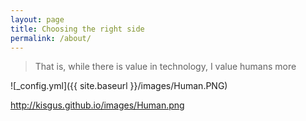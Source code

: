 ```yaml
---
layout: page
title: Choosing the right side
permalink: /about/
---
```


> That is, while there is value in technology, I value humans more


![_config.yml]({{ site.baseurl }}/images/Human.PNG)

http://kisgus.github.io/images/Human.png

